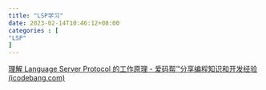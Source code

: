 ```yaml
---
title: "LSP学习"
date: 2023-02-14T10:46:12+08:00
categories : [
"LSP"
]
---
```


[理解 Language Server Protocol 的工作原理 - 爱码帮™分享编程知识和开发经验 (icodebang.com)](http://www.icodebang.com/article/286733)
